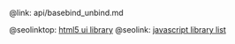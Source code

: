 @link: api/basebind_unbind.md

@seolinktop: [html5 ui library](https://webix.com)
@seolink: [javascript library list](https://webix.com/widget/list/)